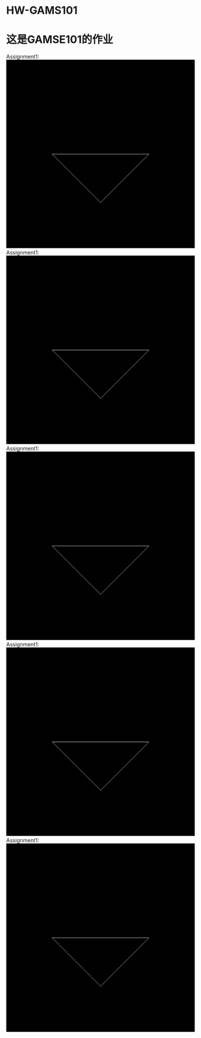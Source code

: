 # HW-GAMS101
这是GAMSE101的作业
=============
Assignment1:
![Alt text](https://github.com/Airccode/HW-GAMS101/blob/main/Assignment1/image.png)
Assignment1:
![Alt text](https://github.com/Airccode/HW-GAMS101/blob/main/Assignment1/image.png)
Assignment1:
![Alt text](https://github.com/Airccode/HW-GAMS101/blob/main/Assignment1/image.png)
Assignment1:
![Alt text](https://github.com/Airccode/HW-GAMS101/blob/main/Assignment1/image.png)
Assignment1:
![Alt text](https://github.com/Airccode/HW-GAMS101/blob/main/Assignment1/image.png)

